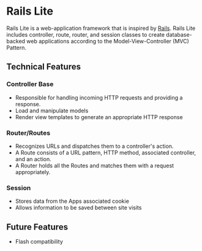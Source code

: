 # Rails Lite

Rails Lite is a web-application framework that is inspired by [Rails](github.com/rails/rails).  Rails Lite includes controller, route, router, and session classes to create database-backed web applications according to the Model-View-Controller (MVC) Pattern.

## Technical Features

### Controller Base
* Responsible for handling incoming HTTP requests and providing a response.
* Load and manipulate models
* Render view templates to generate an appropriate HTTP response

### Router/Routes
* Recognizes URLs and dispatches them to a controller's action.
* A Route consists of a URL pattern, HTTP method, associated controller, and an action.
* A Router holds all the Routes and matches them with a request appropriately.

### Session
* Stores data from the Apps associated cookie
* Allows information to be saved between site visits

## Future Features
* Flash compatibility

